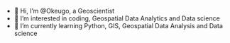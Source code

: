 - 👋 Hi, I’m @Okeugo, a Geoscientist
- 👀 I’m interested in coding, Geospatial Data Analytics and Data science 
- 🌱 I’m currently learning Python, GIS, Geospatial Data Analysis and Data science 
<!--- 💞️ I’m looking to collaborate on ...
- 📫 How to reach me ...--->

<!---
Okeugo/Okeugo is a ✨ special ✨ repository because its `README.md` (this file) appears on your GitHub profile.
You can click the Preview link to take a look at your changes.
--->
